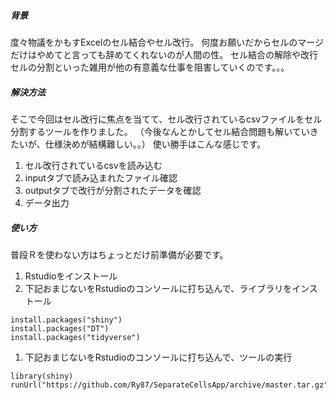 ##### 背景
度々物議をかもすExcelのセル結合やセル改行。
何度お願いだからセルのマージだけはやめてと言っても辞めてくれないのが人間の性。
セル結合の解除や改行セルの分割といった雑用が他の有意義な仕事を阻害していくのです。。。

##### 解決方法
そこで今回はセル改行に焦点を当てて、セル改行されているcsvファイルをセル分割するツールを作りました。
（今後なんとかしてセル結合問題も解いていきたいが、仕様決めが結構難しい。。）
使い勝手はこんな感じです。
1. セル改行されているcsvを読み込む
1. inputタブで読み込まれたファイル確認
1. outputタブで改行が分割されたデータを確認
1. データ出力



##### 使い方
普段Ｒを使わない方はちょっとだけ前準備が必要です。
1. Rstudioをインストール
1. 下記おまじないをRstudioのコンソールに打ち込んで、ライブラリをインストール
```
install.packages("shiny")
install.packages("DT")
install.packages("tidyverse")
```
1. 下記おまじないをRstudioのコンソールに打ち込んで、ツールの実行
```
library(shiny)  
runUrl("https://github.com/Ry87/SeparateCellsApp/archive/master.tar.gz")
```
